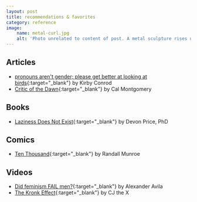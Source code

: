 ```yaml
---
layout: post
title: recommendations & favorites
category: reference
image:
    name: metal-curl.jpg
    alt: 'Photo unrelated to content of post. A metal sculpture rises up and curls into itself, with similar sculptures around it. Looking through the very center of the curve, an any-gender bathroom sign is visible.'
---
```


## Articles

- [pronouns aren't gender; please get better at looking at birds](https://kconrod.medium.com/pronouns-arent-gender-please-get-better-at-looking-at-birds-8e6310ef455a){:target="_blank"} by Kirby Conrod
- [Critic of the Dawn](http://raggededgemagazine.com/0501/0501cov.htm){:target="_blank"} by Cal Montgomery

## Books

- [Laziness Does Not Exist](https://bookshop.org/p/books/laziness-does-not-exist-devon-price/14871468){:target="_blank"} by Devon Price, PhD

## Comics

- [Ten Thousand](https://xkcd.com/1053/){:target="_blank"} by Randall Munroe

## Videos

- [Did feminism FAIL men?](https://www.youtube.com/watch?v=UOhs9jxe4lM){:target="_blank"} by Alexander Avila
- [The Kronk Effect](https://www.youtube.com/watch?v=5Sz40XPPtKQ){:target="_blank"} by CJ the X
